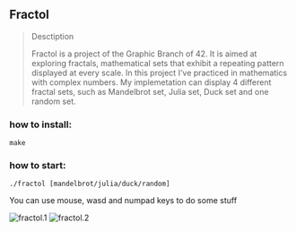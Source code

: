 ## Fractol

> Desctiption
>
> Fractol is a project of the Graphic Branch of 42. It is
> aimed at exploring fractals, mathematical sets that exhibit a repeating pattern displayed at every scale.
> In this project I've practiced in mathematics with complex numbers. My implemetation 
> can display 4 different fractal sets, such as Mandelbrot set, Julia set, Duck set and one random set.


### how to install:
```shell
make
```
### how to start:
```shell
./fractol [mandelbrot/julia/duck/random]
```

You can use mouse, wasd and numpad keys to do some stuff

![fractol.1](https://github.com/ibragim-bad/project_screens/blob/master/Screenshot%20from%202019-04-29%2012-44-22.png)
![fractol.2](https://github.com/ibragim-bad/project_screens/blob/master/Screenshot%20from%202019-04-29%2012-48-44.png)


